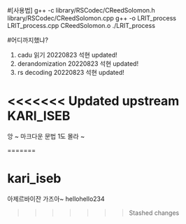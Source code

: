 #[사용법]
g++ -c library/RSCodec/CReedSolomon.h library/RSCodec/CReedSolomon.cpp
g++ -o LRIT_process LRIT_process.cpp CReedSolomon.o 
./LRIT_process


#어디까지했냐?
1. cadu 읽기 20220823 석현 updated!
2. derandomization 20220823 석현 updated!
3. rs decoding 20220823 석현 updated!


<<<<<<< Updated upstream
KARI_ISEB
==========
앙 ~ 마크다운 문법 1도 몰라 ~

=======
# kari_iseb
아제르바이잔 가즈아~
hellohello234
>>>>>>> Stashed changes

